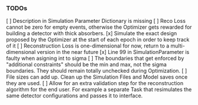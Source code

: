 ### TODOs

[ ] Description in Simulation Parameter Dictionary is missing
[ ] Reco Loss cannot be zero for empty events, otherwise the Optimizer gets rewarded for building a detector with thick absorbers.
[x] Simulate the exact design proposed by the Optimizer at the start of each epoch in order to keep track of it
[ ] Reconstruction Loss is one-dimensional for now, return to a multi-dimensional version in the near future
[x] Line 99 in SimulationParameter is faulty when asigning int to sigma
[ ] The boundaries that get enforced by "additional constraints" should be the min and max, not the sigma boundaries. They should remain totally unchecked during Optimization.
[ ] File sizes can add up. Clean up the Simulation Files and Model saves once they are used.
[ ] Allow for an extra validation step for the reconstruction algorithm for the end user. For example a separate Task that resimulates the same detector configurations and passes it to interface.
